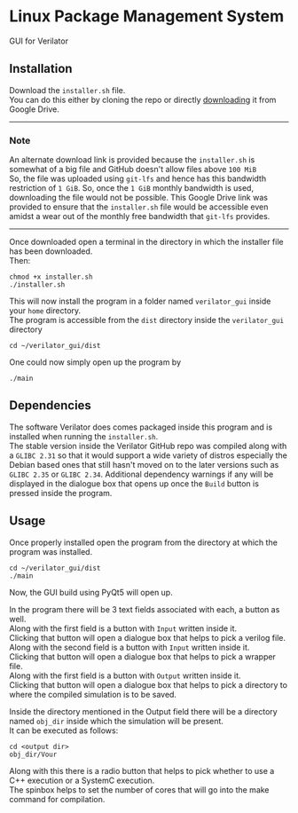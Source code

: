 # Linux Package Management System

GUI for Verilator

## Installation  
Download the `installer.sh` file.  
You can do this either by cloning the repo or directly <a href="https://drive.google.com/file/d/1HVtLxvJNPOGXQtFQGIPhE6OVPPJTsd62/view?usp=share_link">downloading</a> it from Google Drive.

<hr>

### Note
An alternate download link is provided because the `installer.sh` is somewhat of a big file and GitHub doesn't allow files above `100 MiB`  
So, the file was uploaded using `git-lfs` and hence has this bandwidth restriction of `1 GiB`. So, once the `1 GiB` monthly bandwidth is used, downloading the file would not be possible. This Google Drive link was provided to ensure that the `installer.sh` file would be accessible even amidst a wear out of the monthly free bandwidth that `git-lfs` provides.  
<hr>  


Once downloaded open a terminal in the directory in which the installer file has been downloaded.  
Then:
```
chmod +x installer.sh
./installer.sh
```
This will now install the program in a folder named `verilator_gui` inside your `home` directory.  
The program is accessible from the `dist` directory inside the `verilator_gui` directory  
```
cd ~/verilator_gui/dist
```

One could now simply open up the program by
```
./main
```
## Dependencies

The software Verilator does comes packaged inside this program and is installed when running the `installer.sh`.  
The stable version inside the Verilator GitHub repo was compiled along with a `GLIBC 2.31` so that it would support a wide variety of distros especially the Debian based ones that still hasn't moved on to the later versions such as `GLIBC 2.35` or `GLIBC 2.34`.
Additional dependency warnings if any will be displayed in the dialogue box that opens up once the `Build` button is pressed inside the program.

## Usage

Once properly installed open the program from the directory at which the program was installed.
```
cd ~/verilator_gui/dist
./main
```

Now, the GUI build using PyQt5 will open up.  
  
In the program there will be 3 text fields associated with each, a button as well.  
Along with the first field is a button with `Input` written inside it.  
Clicking that button will open a dialogue box that helps to pick a verilog file.  
Along with the second field is a button with `Input` written inside it.  
Clicking that button will open a dialogue box that helps to pick a wrapper file.  
Along with the first field is a button with `Output` written inside it.  
Clicking that button will open a dialogue box that helps to pick a directory to where the compiled simulation is to be saved.

Inside the directory mentioned in the Output field there will be a directory named `obj_dir` inside which the simulation will be present.  
It can be executed as follows:
```
cd <output dir>
obj_dir/Vour
```
  
Along with this there is a radio button that helps to pick whether to use a C++ execution or a SystemC execution.  
The spinbox helps to set the number of cores that will go into the make command for compilation.